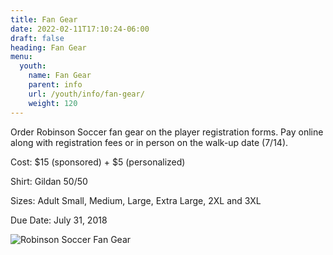 ```yaml
---
title: Fan Gear
date: 2022-02-11T17:10:24-06:00
draft: false
heading: Fan Gear
menu:
  youth:
    name: Fan Gear
    parent: info
    url: /youth/info/fan-gear/
    weight: 120
---
```

Order Robinson Soccer fan gear on the player registration forms.  Pay online along with registration fees or in person on the walk-up date (7/14).

Cost: $15 (sponsored) + $5 (personalized)

Shirt: Gildan 50/50

Sizes: Adult Small, Medium, Large, Extra Large, 2XL and 3XL

Due Date: July 31, 2018

![Robinson Soccer Fan Gear](/img/uploads/2018-youth-league-fan-gear.png)
